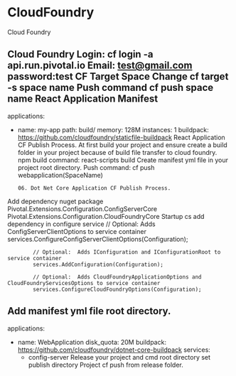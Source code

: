 # CloudFoundry
Cloud Foundry

Cloud Foundry Login:
cf  login -a api.run.pivotal.io
Email: test@gmail.com
password:test
CF Target Space Change
cf  target -s space name
Push command
cf push space name
React Application Manifest
---
applications:
- name: my-app
  path: build/
  memory: 128M
  instances: 1
  buildpack: https://github.com/cloudfoundry/staticfile-buildpack
React Application CF Publish Process.
At first build your project and ensure create a build folder in your project because of build file transfer to cloud foundry. 
npm build command:  react-scripts build
Create manifest yml file in your project root directory.
Push command: cf push webapplication(SpaceName)

      06. Dot Net Core Application CF Publish Process.
Add dependency nuget package 
Pivotal.Extensions.Configuration.ConfigServerCore
Pivotal.Extensions.Configuration.CloudFoundryCore
Startup cs add dependency in configure service
 // Optional: Adds ConfigServerClientOptions to service container
            services.ConfigureConfigServerClientOptions(Configuration);

            // Optional:  Adds IConfiguration and IConfigurationRoot to service container
            services.AddConfiguration(Configuration);

            // Optional:  Adds CloudFoundryApplicationOptions and CloudFoundryServicesOptions to service container
            services.ConfigureCloudFoundryOptions(Configuration);
Add manifest yml file root directory.
---
applications:
- name: WebApplication
  disk_quota: 20M
  buildpack: https://github.com/cloudfoundry/dotnet-core-buildpack
  services:
    - config-server
Release your project and cmd root directory set publish directory
Project cf push from release folder.

